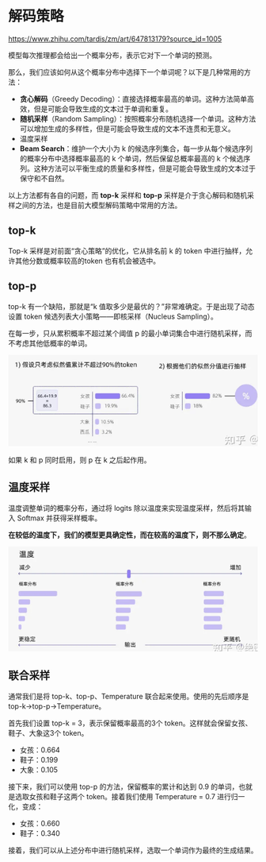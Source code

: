 # 解码策略

https://www.zhihu.com/tardis/zm/art/647813179?source_id=1005

模型每次推理都会给出一个概率分布，表示它对下一个单词的预测。

那么，我们应该如何从这个概率分布中选择下一个单词呢？以下是几种常用的方法：

- **贪心解码**（Greedy Decoding）：直接选择概率最高的单词。这种方法简单高效，但是可能会导致生成的文本过于单调和重复。
- **随机采样**（Random Sampling）：按照概率分布随机选择一个单词。这种方法可以增加生成的多样性，但是可能会导致生成的文本不连贯和无意义。
- 温度采样
- **Beam Search**：维护一个大小为 k 的候选序列集合，每一步从每个候选序列的概率分布中选择概率最高的 k 个单词，然后保留总概率最高的 k 个候选序列。这种方法可以平衡生成的质量和多样性，但是可能会导致生成的文本过于保守和不自然。

以上方法都有各自的问题，而 **top-k** 采样和 **top-p** 采样是介于贪心解码和随机采样之间的方法，也是目前大模型解码策略中常用的方法。

## top-k

Top-k 采样是对前面“贪心策略”的优化，它从排名前 k 的 token 中进行抽样，允许其他分数或概率较高的token 也有机会被选中。

## top-p

top-k 有一个缺陷，那就是“k 值取多少是最优的？”非常难确定。于是出现了动态设置 token 候选列表大小策略——即核采样（Nucleus Sampling）。

在每一步，只从累积概率不超过某个阈值 p 的最小单词集合中进行随机采样，而不考虑其他低概率的单词。

![image-20241009125619143](infer_frame.assets/image-20241009125619143.png)

如果 k 和 p 同时启用，则 p 在 k 之后起作用。

## 温度采样

温度调整单词的概率分布，通过将 logits 除以温度来实现温度采样，然后将其输入 Softmax 并获得采样概率。

**在较低的温度下，我们的模型更具确定性，而在较高的温度下，则不那么确定**。

![image-20241009125831292](infer_frame.assets/image-20241009125831292.png)

## 联合采样

通常我们是将 top-k、top-p、Temperature 联合起来使用。使用的先后顺序是 top-k->top-p->Temperature。

首先我们设置 top-k = 3，表示保留概率最高的3个 token。这样就会保留女孩、鞋子、大象这3个 token。

- 女孩：0.664
- 鞋子：0.199
- 大象：0.105

接下来，我们可以使用 top-p 的方法，保留概率的累计和达到 0.9 的单词，也就是选取女孩和鞋子这两个 token。接着我们使用 Temperature = 0.7 进行归一化，变成：

- 女孩：0.660
- 鞋子：0.340

接着，我们可以从上述分布中进行随机采样，选取一个单词作为最终的生成结果。